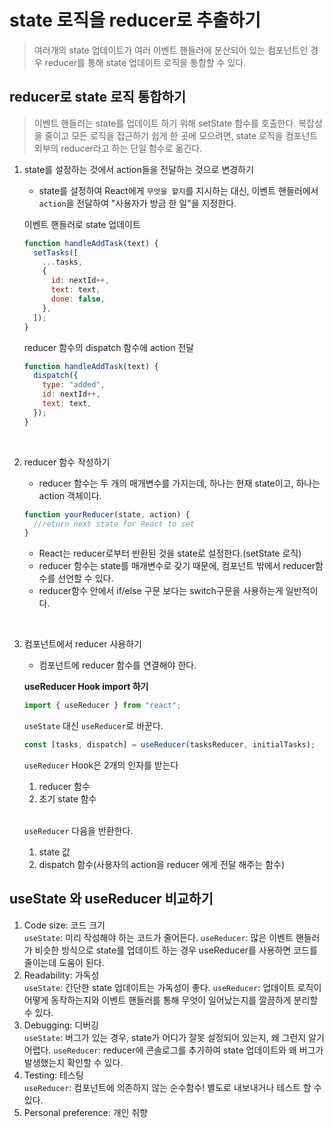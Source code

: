 # state 로직을 reducer로 추출하기

> 여러개의 state 업데이트가 여러 이벤트 핸들러에 분산되어 있는 컴포넌트인 경우 reducer를 통해 state 업데이트 로직을 통합할 수 있다.

## reducer로 state 로직 통합하기

> 이벤트 핸들러는 state를 업데이트 하기 위해 setState 함수를 호출한다. 복잡성을 줄이고 모든 로직을 접근하기 쉽게 한 곳에 모으려면, state 로직을 컴포넌트 외부의 reducer라고 하는 단일 함수로 옮긴다.

1. state를 설정하는 것에서 action들을 전달하는 것으로 변경하기

   - state를 설정하여 React에게 `무엇을 할지`를 지시하는 대신, 이벤트 핸들러에서 `action`을 전달하여 "사용자가 방금 한 일"을 지정한다.

   이벤트 핸들러로 state 업데이트

   ```jsx
   function handleAddTask(text) {
     setTasks([
       ...tasks,
       {
         id: nextId++,
         text: text,
         done: false,
       },
     ]);
   }
   ```

   reducer 함수의 dispatch 함수에 action 전달

   ```jsx
   function handleAddTask(text) {
     dispatch({
       type: "added",
       id: nextId++,
       text: text,
     });
   }
   ```

   <br>

2. reducer 함수 작성하기
   - reducer 함수는 두 개의 매개변수를 가지는데, 하나는 현재 state이고, 하나는 action 객체이다.
   ```js
   function yourReducer(state, action) {
     //return next state for React to set
   }
   ```
   - React는 reducer로부터 반환된 것을 state로 설정한다.(setState 로직)
   - reducer 함수는 state를 매개변수로 갖기 때문에, 컴포넌트 밖에서 reducer함수를 선언할 수 있다.
   - reducer함수 안에서 if/else 구문 보다는 switch구문을 사용하는게 일반적이다.

<br>

3. 컴포넌트에서 reducer 사용하기

   - 컴포넌트에 reducer 함수를 연결해야 한다. <br>

   **useReducer Hook import 하기**

   ```js
   import { useReducer } from "react";
   ```

   `useState` 대신 `useReducer`로 바꾼다.

   ```js
   const [tasks, dispatch] = useReducer(tasksReducer, initialTasks);
   ```

   `useReducer` Hook은 2개의 인자를 받는다

   1. reducer 함수
   2. 초기 state 함수

   <br>

   `useReducer` 다음을 반환한다.

   1. state 값
   2. dispatch 함수(사용자의 action을 reducer 에게 전달 해주는 함수)

## useState 와 useReducer 비교하기

1. Code size: 코드 크기 <br>
   `useState`: 미리 작성해야 하는 코드가 줄어든다.
   `useReducer`: 많은 이벤트 핸들러가 비슷한 방식으로 state를 업데이트 하는 경우 useReducer를 사용하면 코드를 줄이는데 도움이 된다.
2. Readability: 가독성 <br>
   `useState`: 간단한 state 업데이트는 가독성이 좋다.
   `useReducer`: 업데이트 로직이 어떻게 동작하는지와 이벤트 핸들러를 통해 무엇이 일어났는지를 깔끔하게 분리할 수 있다.
3. Debugging: 디버깅 <br>
   `useState`: 버그가 있는 경우, state가 어디가 잘못 설정되어 있는지, 왜 그런지 알기 어렵다.
   `useReducer`: reducer에 콘솔로그를 추가하여 state 업데이트와 왜 버그가 발생했는지 확인할 수 있다.
4. Testing: 테스팅<br>
   `useReducer`: 컴포넌트에 의존하지 않는 순수함수! 별도로 내보내거나 테스트 할 수 있다.
5. Personal preference: 개인 취향
